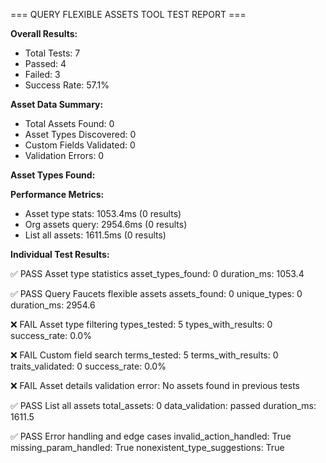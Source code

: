 
=== QUERY FLEXIBLE ASSETS TOOL TEST REPORT ===

**Overall Results:**
- Total Tests: 7
- Passed: 4
- Failed: 3
- Success Rate: 57.1%

**Asset Data Summary:**
- Total Assets Found: 0
- Asset Types Discovered: 0
- Custom Fields Validated: 0
- Validation Errors: 0

**Asset Types Found:**

**Performance Metrics:**
- Asset type stats: 1053.4ms (0 results)
- Org assets query: 2954.6ms (0 results)
- List all assets: 1611.5ms (0 results)

**Individual Test Results:**

✅ PASS Asset type statistics
   asset_types_found: 0
   duration_ms: 1053.4

✅ PASS Query Faucets flexible assets
   assets_found: 0
   unique_types: 0
   duration_ms: 2954.6

❌ FAIL Asset type filtering
   types_tested: 5
   types_with_results: 0
   success_rate: 0.0%

❌ FAIL Custom field search
   terms_tested: 5
   terms_with_results: 0
   traits_validated: 0
   success_rate: 0.0%

❌ FAIL Asset details validation
   error: No assets found in previous tests

✅ PASS List all assets
   total_assets: 0
   data_validation: passed
   duration_ms: 1611.5

✅ PASS Error handling and edge cases
   invalid_action_handled: True
   missing_param_handled: True
   nonexistent_type_suggestions: True
